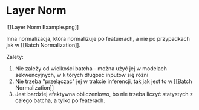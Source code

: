 # Layer Norm

![[Layer Norm Example.png]]

Inna normalizacja, która normalizuje po featuerach, a nie po przypadkach jak w [[Batch Normalization]].

Zalety:

1. Nie zależy od wielkości batcha - można użyć jej w modelach sekwencyjnych, w k tórych długość inputów się różni
2. Nie trzeba "przełączać" jej w trakcie inferencji, tak jak jest to w [[Batch Normalization]]
3. Jest bardziej efektywna obliczeniowo, bo nie trzeba liczyć statystych z całego batcha, a tylko po featerach.
